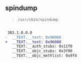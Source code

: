 ## spindump

> `/usr/sbin/spindump`

```diff

 383.1.0.0.0
-  __TEXT.__text: 0x96068
+  __TEXT.__text: 0x96080
   __TEXT.__auth_stubs: 0x11f0
   __TEXT.__objc_stubs: 0x3f00
   __TEXT.__objc_methlist: 0x9f4

```
